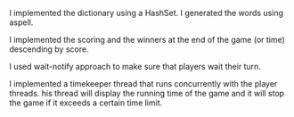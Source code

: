 I implemented the dictionary using a HashSet. I generated the words using aspell.

I implemented the scoring and the winners at the end of the game (or time) descending by score.

I used wait-notify approach to make sure that players wait their turn.

I implemented a timekeeper thread that runs concurrently with the player threads. his thread will display the running time of the game and it will stop the game if it exceeds a certain time limit.
